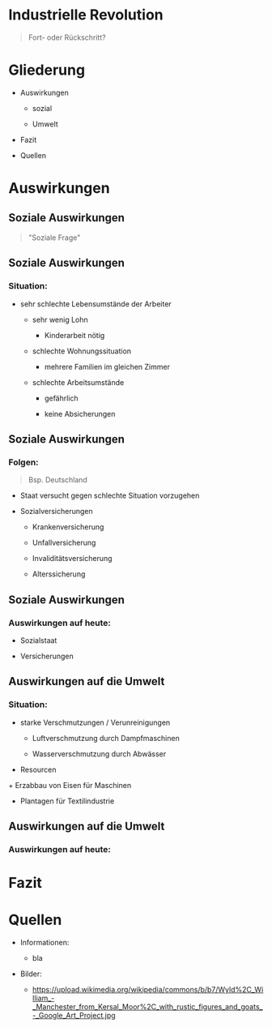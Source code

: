 # Industrielle Revolution

> Fort- oder Rückschritt?



# Gliederung


+ Auswirkungen

  + sozial
  
  + Umwelt
  
+ Fazit

+ Quellen



# Auswirkungen


## Soziale Auswirkungen

> "Soziale Frage"


## Soziale Auswirkungen

### Situation:

+ sehr schlechte Lebensumstände der Arbeiter

  + sehr wenig Lohn
  
    + Kinderarbeit nötig
    
  + schlechte Wohnungssituation
  
    + mehrere Familien im gleichen Zimmer
    
  + schlechte Arbeitsumstände
  
    + gefährlich
    
    + keine Absicherungen


## Soziale Auswirkungen

### Folgen:

> Bsp. Deutschland

+ Staat versucht gegen schlechte Situation vorzugehen

+ Sozialversicherungen

  + Krankenversicherung
  
  + Unfallversicherung
  
  + Invaliditätsversicherung
  
  + Alterssicherung


## Soziale Auswirkungen

### Auswirkungen auf heute:

+ Sozialstaat

+ Versicherungen



## Auswirkungen auf die Umwelt

### Situation:

+ starke Verschmutzungen / Verunreinigungen

  + Luftverschmutzung durch Dampfmaschinen <!-- .element: class="fragment appear" data-fragment-index="1" -->
  
  + Wasserverschmutzung durch Abwässer <!-- .element: class="fragment appear" data-fragment-index="1" -->

+ Resourcen
<span class="fragment fade-in">
  + Erzabbau von Eisen für Maschinen
  
  + Plantagen für Textilindustrie
</span>


## Auswirkungen auf die Umwelt

### Auswirkungen auf heute:



# Fazit



# Quellen

+ Informationen:

  + bla
  
+ Bilder:

  + https://upload.wikimedia.org/wikipedia/commons/b/b7/Wyld%2C_William_-_Manchester_from_Kersal_Moor%2C_with_rustic_figures_and_goats_-_Google_Art_Project.jpg
